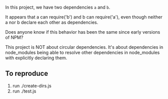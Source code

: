 

In this project, we have two dependencies `a` and `b`.

It appears that a can require('b') and b can require('a'), even though neither a nor b declare each other
as dependencies.

Does anyone know if this behavior has been the same since early versions of NPM?

This project is NOT about circular dependencies. It's about dependencies in node_modules being able to
resolve other dependencies in node_modules with explicitly declaring them. 

## To reproduce

1. run ./create-dirs.js
2. run ./test.js